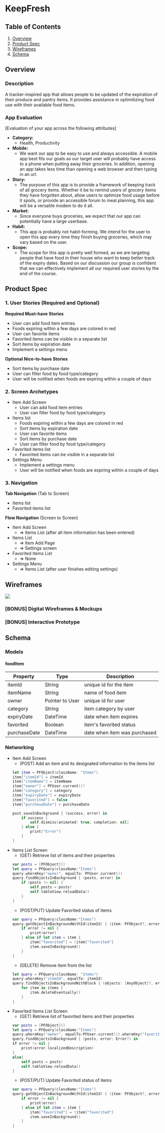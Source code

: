 # KeepFresh

## Table of Contents
1. [Overview](#Overview)
1. [Product Spec](#Product-Spec)
1. [Wireframes](#Wireframes)
2. [Schema](#Schema)

## Overview
### Description
A tracker-inspired app that allows people to be updated of the expiration of their produce and pantry items. It provides assistance in optimitizing food use with their available food items.

### App Evaluation
[Evaluation of your app across the following attributes]
- **Category:**
    - Health, Productivity
- **Mobile:**
    - We want our app to be easy to use and always accessible. A mobile app best fits our goals as our target user will probably have access to a phone when putting away their groceries. In addition, opening an app takes less time than opening a web browser and then typing in an url.
- **Story:**
    - The purpose of this app is to provide a framework of keeping track of all grocery items. Whether it be to remind users of grocery items they have forgotten about, allow users to optimize food usage before it spoils, or provide an accessible forum to meal planning, this app will be a versatile modem to do it all.
- **Market:** 
    - Since everyone buys groceries, we expect that our app can potentially have a large userbase.
- **Habit:**
    -  This app is probably not habit-forming. We intend for the user to open this app every time they finish buying groceries, which may vary based on the user.
- **Scope:**
    - The scope for this app is pretty well formed, as we are targeting people that have food in their house who want to keep better track of the expiry dates. Based on our discussion our group is confident that we can effectively implement all our required user stories by the end of the course.

## Product Spec

### 1. User Stories (Required and Optional)

**Required Must-have Stories**

* User can add food item entries
* Foods expiring within a few days are colored in red
* User can favorite items 
* Favorited items can be visible in a separate list
* Sort items by expiration date
* Implement a settings menu

**Optional Nice-to-have Stories**

* Sort items by purchase date
* User can filter food by food type/category
* User will be notified when foods are expiring within a couple of days

### 2. Screen Archetypes

* Item Add Screen
   * User can add food item entries
   * User can filter food by food type/category
* Items list
   * Foods expiring within a few days are colored in red
   * Sort items by expiration date
   * User can favorite items
   * Sort items by purchase date
   * User can filter food by food type/category
* Favorited items list
    * Favorited items can be visible in a separate list
* Settings Menu
    * Implement a settings menu
    * User will be notified when foods are expiring within a couple of days

### 3. Navigation

**Tab Navigation** (Tab to Screen)

* Items list
* Favorited items list

**Flow Navigation** (Screen to Screen)

* Item Add Screen
   * => Items List (after all item information has been entered)
* Items List
   * => Item Add Page
   * => Settings screen
* Favorited Items List
   * => None 
* Settings Menu
   * => Items List (after user finishes editing settings) 

## Wireframes
![](https://i.imgur.com/FgcyC0u.png)

### [BONUS] Digital Wireframes & Mockups

### [BONUS] Interactive Prototype

## Schema
### Models
#### foodItem

   | Property      | Type            | Description                  |
   | ------------- | --------        | ------------                 |
   | itemId        | String          | unique id for the item       |
   | itemName      | String          | name of food item            |
   | owner         | Pointer to User | unique id for user           |
   | category      | String          | item category by user        |
   | expiryDate    | DateTime        | date when item expires       |
   | favorited     | Boolean         | item's favorited status      |
   | purchaseDate  | DateTime        | date when item was purchased |
   
### Networking
- Item Add Screen
    - (POST) Add an item and its designated information to the items list
    ```swift
    let item = PFObject(className: "Items")
    item["itemId"] = itemId
    item["itemName"] = itemName
    item["owner"] = PFUser.current()!
    item["category"] = category
    item["expiryDate"] = expiryDate
    item["favorited"] = false
    item["purchaseDate"] = purchaseDate
    
    post.saveInBackground { (success, error) in
        if success {
            self.dismiss(animated: true, completion: nil)
        } else {
            print("Error")
        }
    }
    ```
- Items List Screen 
    - (GET) Retrieve list of items and their properties
    ```swift
    var posts = [PFObject]()
    let query = PFQuery(className:"Items")
    query.whereKey("owner", equalTo: PFUser.current())
    query.findObjectsInBackground { (posts, error) in
        if (posts != nil) {
            self.posts = posts!
            self.tableView.reloadData()
        }
    }
    ```
    - (POST/PUT) Update Favorited status of items
    ```swift
    var query = PFQuery(className:"Items")
    query.getObjectInBackgroundWithId(itemId) { (item: PFObject?, error: NSError?) -> Void in
        if error != nil {
            print(error)
        } else if let item = item {
            item["favorited"] = !item["favorited"]
            item.saveInBackground()
        }
    }
    ```
    - (DELETE) Remove item from the list
    ```swift
    let query = PFQuery(className: "Items")
    query.whereKey("itemId", equalTo: itemId)
    query.findObjectsInBackgroundWithBlock { (objects: [AnyObject]?, error: NSError?) -> Void in
        for item in items {
            item.deleteEventually()
        }
    }
    ```
- Favorited Items List Screen
    - (GET) Retrieve list of favorited items and their properties
    ```swift
    var posts = [PFObject]()
    let query = PFQuery(className:"Items")
    query.whereKey("owner", equalTo:PFUser.current()).whereKey("favorited", equalTo: True)
    query.findObjectsInBackground { (posts, error: Error?) in
    if error != nil {
        print(error.localizedDescription)
    } 
    else{
        self.posts = posts!
        self.tableView.reloadData()
    }
    ```
    - (POST/PUT) Update Favorited status of items
    ```swift
    var query = PFQuery(className:"Items")
    query.getObjectInBackgroundWithId(itemId) { (item: PFObject?, error: NSError?) -> Void in
        if error != nil {
            print(error)
        } else if let item = item {
            item["favorited"] = !item["favorited"]
            item.saveInBackground()
        }
    }
    ```
